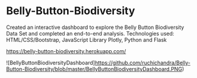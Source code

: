 # Belly-Button-Biodiversity

Created an interactive dashboard to explore the Belly Button Biodiversity Data Set and completed an end-to-end
analysis. Technologies used: HTML/CSS/Bootstrap, JavaScript Library Plotly, Python and Flask

https://belly-button-biodiversity.herokuapp.com/





![BellyButtonBiodiversityDashboard]https://github.com/ruchichandra/Belly-Button-Biodiversity/blob/master/BellyButtonBiodiversityDashboard.PNG)

